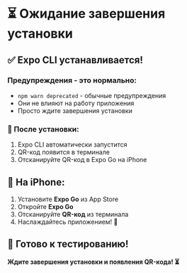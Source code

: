 # ⏳ Ожидание завершения установки

## ✅ Expo CLI устанавливается!

### Предупреждения - это нормально:
- `npm warn deprecated` - обычные предупреждения
- Они не влияют на работу приложения
- Просто ждите завершения установки

### 🚀 После установки:
1. Expo CLI автоматически запустится
2. QR-код появится в терминале
3. Отсканируйте QR-код в Expo Go на iPhone

## 📱 На iPhone:

1. Установите **Expo Go** из App Store
2. Откройте **Expo Go**
3. Отсканируйте **QR-код** из терминала
4. Наслаждайтесь приложением! 🎉

## 🎯 Готово к тестированию!

**Ждите завершения установки и появления QR-кода! ⏳**